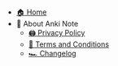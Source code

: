 * [🏠 Home](/en/index "🏠 Anki Note")
* 🍎 About Anki Note
  * [🖨 Privacy Policy](en/privacy.md "🖨 Privacy Policy")
  * [🔭 Terms and Conditions](en/terms.md "🔭 Terms and Conditions")
  * [🏎 Changelog](en/changelog.md "🏎 Changelog")
